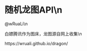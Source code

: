 <h1>随机龙图API\n</h1>
<p>@wRuaLi\n</p>
<p>白嫖腾讯作为图床，龙图源自网上收集\n</p>
<p>https://wruali.github.io/dragon/</p>
